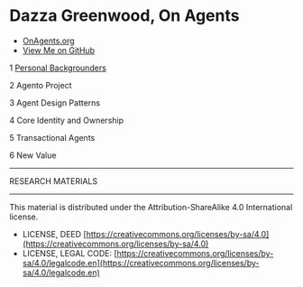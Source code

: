 # Dazza Greenwood, On Agents

* [OnAgents.org](https://onagents.org)
* [View Me on GitHub](https://github.com/dazzaji/onagents)


1 [Personal Backgrounders](https://github.com/dazzaji/onagents/blob/main/docs/1_background/README.md)

2 Agento Project

3 Agent Design Patterns

4 Core Identity and Ownership

5 Transactional Agents

6 New Value 


--------------------

RESEARCH MATERIALS

_____

This material is distributed under the Attribution-ShareAlike 4.0 International license.

* LICENSE, DEED [https://creativecommons.org/licenses/by-sa/4.0](https://creativecommons.org/licenses/by-sa/4.0)
* LICENSE, LEGAL CODE: [https://creativecommons.org/licenses/by-sa/4.0/legalcode.en](https://creativecommons.org/licenses/by-sa/4.0/legalcode.en)
